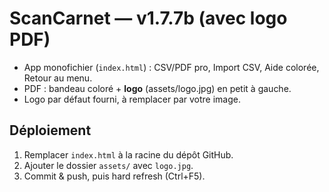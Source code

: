 # ScanCarnet — v1.7.7b (avec logo PDF)
- App monofichier (`index.html`) : CSV/PDF pro, Import CSV, Aide colorée, Retour au menu.
- PDF : bandeau coloré + **logo** (assets/logo.jpg) en petit à gauche.
- Logo par défaut fourni, à remplacer par votre image.

## Déploiement
1. Remplacer `index.html` à la racine du dépôt GitHub.
2. Ajouter le dossier `assets/` avec `logo.jpg`.
3. Commit & push, puis hard refresh (Ctrl+F5).
